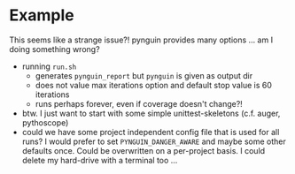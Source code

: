 # Example

This seems like a strange issue?! pynguin provides many options … am I doing something wrong?

 - running ``run.sh``
     - generates ``pynguin_report`` but ``pynguin`` is given as output dir
     - does not value max iterations option and default stop value is 60 iterations
     - runs perhaps forever, even if coverage doesn't change?!
 - btw. I just want to start with some simple unittest-skeletons (c.f. auger, pythoscope)
 - could we have some project independent config file that is used for all runs? I would prefer to set ``PYNGUIN_DANGER_AWARE`` and maybe some other defaults once. Could be overwritten on a per-project basis. I could delete my hard-drive with a terminal too …

